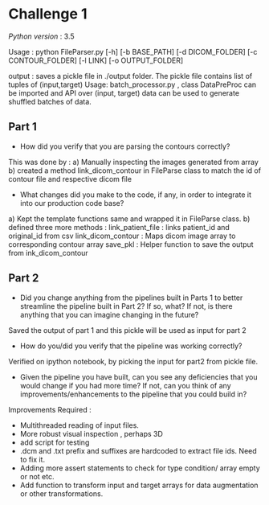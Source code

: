 # Challenge 1

*Python version* : 3.5

Usage :
      python FileParser.py [-h] [-b BASE_PATH] [-d DICOM_FOLDER]
                           [-c CONTOUR_FOLDER] [-l LINK] [-o OUTPUT_FOLDER]

output :
       saves a pickle file in ./output folder. The pickle file contains list of tuples of (input,target)
Usage:
     batch_processor.py , class DataPreProc can be imported and API over (input, target) data can be used to generate shuffled batches of data.

## Part 1

* How did you verify that you are parsing the contours correctly?

This was done by :
a) Manually inspecting the images generated from array
b) created a method link_dicom_contour in FileParse class to match the id of contour file and respective dicom file

* What changes did you make to the code, if any, in order to integrate it into our production code base? 

a) Kept the template functions  same and wrapped it in FileParse class.
b) defined three more methods :
    link_patient_file : links patient_id and original_id from csv
    link_dicom_contour : Maps dicom image array to corresponding contour array
    save_pkl : Helper function to save the output from ink_dicom_contour

## Part 2

* Did you change anything from the pipelines built in Parts 1 to better streamline the pipeline built in Part 2? If so, what? If not, is there anything that you can imagine changing in the future?

Saved the output of part 1 and this pickle will be used as input for part 2

* How do you/did you verify that the pipeline was working correctly?

Verified on ipython notebook, by picking the input for part2 from pickle file.

* Given the pipeline you have built, can you see any deficiencies that you would change if you had more time? If not, can you think of any improvements/enhancements to the pipeline that you could build in?

Improvements Required :

* Multithreaded reading of input files.
* More robust visual inspection , perhaps 3D
* add script for testing 
* .dcm and .txt prefix and suffixes are hardcoded to extract file ids. Need to fix it.
* Adding more assert statements to check for type condition/ array empty or not etc.
* Add function to transform input and target arrays for data augmentation or other transformations.


